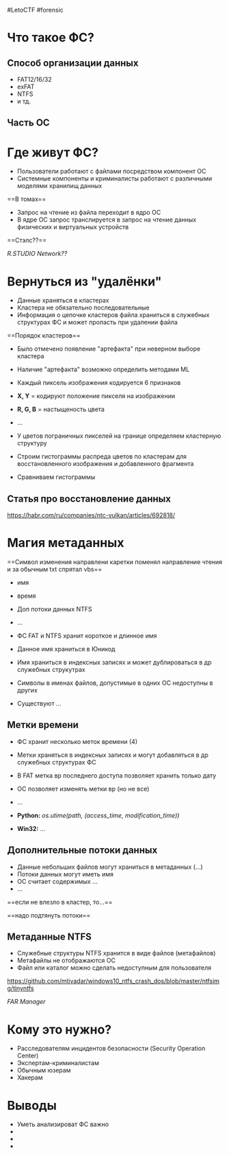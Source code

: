 #LetoCTF #forensic 

# Что такое ФС?

## Способ организации данных

- FAT12/16/32
- exFAT
- NTFS
- и тд.
## Часть ОС

# Где живут ФС?

- Пользователи работают с файлами посредством компонент ОС
- Системные компоненты и криминалисты работают с различными моделями хранилищ данных

==В томах==

- Запрос на чтение из файла переходит в ядро ОС
- В ядре ОС запрос транслируется в запрос на чтение данных физических и виртуальных устройств

==Стэлс??==

*R.STUDIO Network??*
# Вернуться из "удалёнки"

- Данные храняться в кластерах
- Кластера не обязательно последовательные
- Информация о цепочке кластеров файла храниться в служебных структурах ФС и может пропасть при удалении файла

==Порядок кластеров==

- Было отмечено появление "артефакта" при неверном выборе кластера
- Наличие "артефакта" возможно определить методами ML

- Каждый пиксель изображения кодируется 6 признаков
- **X, Y** = кодируют положение пикселя на изображении
- **R, G, B** = настыщеность цвета 
- ...

- У цветов пограничных пикселей на границе определяем кластерную структуру
- Строим гистограммы распреда цветов по кластерам для восстановленного изображения и добавленного фрагмента
- Сравниваем гистограммы

## Статья про восстановление данных

https://habr.com/ru/companies/ntc-vulkan/articles/692818/

# Магия метаданных

==Символ изменения направлени каретки поменял направление чтения и за обычным txt спрятал vbs==

- имя
- время
- Доп потоки данных NTFS
- ...

- ФС FAT и NTFS хранит короткое и длинное имя 
- Данное имя храниться в Юникод
- Имя храниться в индексных записях и может дублироваться в др служебных струкутрах
- Символы в именах файлов, допустимые в одних ОС недоступны в других
- Существуют ...

## Метки времени

- ФС хранит несколько меток времени (4)
- Метки храняться в индексных записях и могут добавляться в др служебных структурах ФС
- В FAT метка вр последнего доступа позволяет хранить только дату
- ОС позволяет изменять метки вр (но не все)
- ...

- **Python:**  *os.utime(path, (access_time, modification_time))* 
- **Win32:** ...

## Дополнительные потоки данных

- Данные небольших файлов могут храниться в метаданных (...)
- Потоки данных могут иметь имя
- ОС считает содержимых ...
- ...

==если не влезло в кластер, то...==

==надо подтянуть потоки==

## Метаданные NTFS

- Служебные структуры NTFS хранится в виде файлов (метафайлов)
- Метафайлы не отображаются ОС 
- Файл или каталог можно сделать недоступным для пользователя 

https://github.com/mtivadar/windows10_ntfs_crash_dos/blob/master/ntfsimg/tinyntfs

*FAR Manager*
# Кому это нужно?

- Расследователям инцидентов безопасности (Security Operation Center)
- Экспертам-криминалистам
- Обычным юзерам
- Хакерам

# Выводы

- Уметь анализироват ФС важно
-
-
-